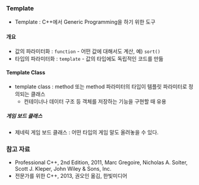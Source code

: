 ### Template

* Template : C++에서 Generic Programming을 하기 위한 도구

#### 개요

* 값의 파라미터화 : `function` - 어떤 값에 대해서도 계산, 예) `sort()`
* 타입의 파라미터화 : `template` - 값의 타입에도 독립적인 코드를 만듦

#### Template Class

* template class : method 또는 method 파라미터의 타입이 템플릿 파라미터로 정의되는 클래스
	* 컨테이너나 데이터 구조 등 객체를 저장하는 기능을 구현할 때 유용
	
##### 게임 보드 클래스

* 제네릭 게임 보드 클래스 : 어떤 타입의 게임 말도 올려놓을 수 있다.

### 참고 자료

* Professional C++, 2nd Edition, 2011, Marc Gregoire, Nicholas A. Solter, Scott J. Kleper, John Wiley & Sons, Inc.
* 전문가를 위한 C++, 2013, 권오인 옮김, 한빛미디어